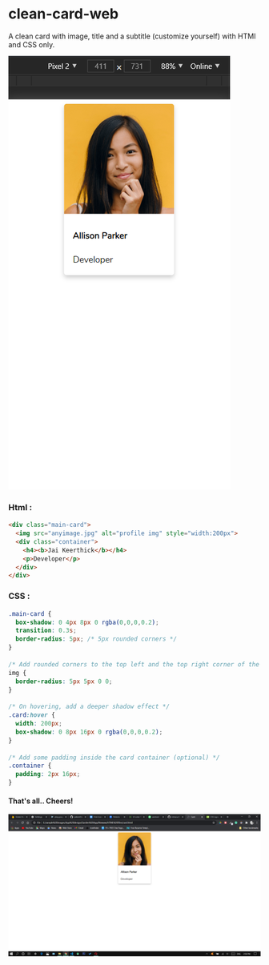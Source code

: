 # clean-card-web
A clean card with image, title and a subtitle (customize yourself) with HTMl and CSS only.

![alt](https://github.com/jaikeerthick/clean-card-web/blob/main/Screenshot%20(124).png)
### Html :

```html
<div class="main-card">
  <img src="anyimage.jpg" alt="profile img" style="width:200px">
  <div class="container">
    <h4><b>Jai Keerthick</b></h4>
    <p>Developer</p>
  </div>
</div>
```
### CSS :

```CSS
.main-card {
  box-shadow: 0 4px 8px 0 rgba(0,0,0,0.2);
  transition: 0.3s;
  border-radius: 5px; /* 5px rounded corners */
}

/* Add rounded corners to the top left and the top right corner of the image */
img {
  border-radius: 5px 5px 0 0;
}

/* On hovering, add a deeper shadow effect */
.card:hover {
  width: 200px;
  box-shadow: 0 8px 16px 0 rgba(0,0,0,0.2);
}

/* Add some padding inside the card container (optional) */
.container {
  padding: 2px 16px;
}
```

#### That's all.. Cheers! 

![alt](https://github.com/jaikeerthick/clean-card-web/blob/main/Screenshot%20(123).png)
